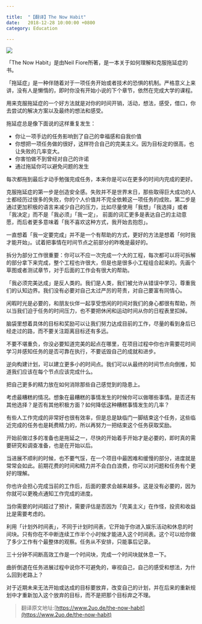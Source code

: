 ```yaml
---

title:  "【翻译】The Now Habit"
date:   2018-12-28 10:00:00 +0800
category: Education

---
```


![](https://dlseeu-website.oss-cn-hangzhou.aliyuncs.com/Procrastination.jpg)
 
「The Now Habit」是由Neil Fiore所著，是一本关于如何理解和克服拖延症的书。

「拖延症」是一种伴随着对于一项任务开始或者技术的恐惧的机制。严格意义上来讲，没有人是懒惰的，即时你没有开始小说的下个章节，依然在完成大学的课程。

用来克服拖延症的一个好方法就是对你的时间开销，活动，想法，感受，借口，你去尝试的解决方案以及最终的想法和感受。

拖延症总是像下面说的这样重复发生：

* 你让一项手边的任务影响到了自己的幸福感和自我价值
* 你想把一项任务做的很好，这样符合自己的完美主义。因为目标定的很高，也让失败的几率变大。
* 你害怕做不到曾经对自己的许诺
* 通过拖延你可以避免问题的发生

每次都拖到最后才动手勉强完成任务，本来你是可以在更多的时间内完成的更好。

克服拖延症的第一步是创造安全感。失败并不是世界末日，那些取得巨大成功的人士都经历过很多的失败，你的个人价值并不完全依赖这一项任务的成败。第二步是通过更加积极的语言来减少自己的压力，比如尽量使用「我想」「我选择」或者「我决定」而不是「我必须」「我一定」，
前面的词汇更多是表达自己的主动意愿，而后者更多意味着「我不喜欢这种方式，我开始去抱怨」。

一直想着「我一定要完成」并不是一个有帮助的方式，更好的方法是想着「何时我才能开始」。试着把事情在时间节点之前部分的昨晚是最好的。

拆分为部分工作很重要：你可以不应一次完成一个大的工程，每次都可以将可拆解的部分拿下来完成，整个工程也许很大，但是也是很多小工程组合起来的。先画个草图或者测试章节，对于后面的工作会有很大的帮助。

「我必须完美达成」是反人类的。我们是人类，我们被允许从错误中学习，尊重我们的认知边界。我们没有必要对自己太过严厉的苛责，对自己要富有同情心。

闲暇时光是必要的，和朋友伙伴一起享受悠闲的时间对我们的身心都很有帮助，所以当我们迫于任务的时间压力，也不要把休闲和运动时间从你的日程表里扣掉。

脑袋里想着具体的目标和奖励可以让我们努力达成目前的工作，尽量的看到身后已经走过的路，而不要关注距离目标还有多远。

不要不堪重负，你没必要知道完美的起点在哪里，在项目过程中你也许需要花时间学习并感知任务的是否可靠在执行，不要诋毁自己的成就和进步。

逆向构建计划，可以建立更多小的时间点。我们可以从最终的时间节点向倒推，知道我们应该在每个节点应该完成什么。

把自己更多的精力放在如何消除那些自己感觉到的隐患上。

考虑最糟糕的情况。想象在最糟糕的事情发生的时候你可以做哪些事情。是否还有其他选择？是否有其他积极方面？如何降低这种糟糕事情发生的几率？

有些人工作完成的非常好也很有效率，但是总是缺临门一脚结束这个任务，这些临近完成的任务也是耗费精力的，所以再努力一把结束这个任务获取奖励。

开始前做过多的准备也是拖延之一，尽快的开始着手开始才是必要的，即时真的需要研究和调查准备，也是在开始以后。

当进展不顺利的时候，也不要气馁，在一个项目中最困难和缓慢的部分，进度就是常常会如此。前期花费的时间和精力并不会白白浪费，你可以对问题和任务有个更好的理解。

你也许会担心完成当前的工作后，后面的要求会越来越多。这是没有必要的，因为你就可以更晚点通知工作完成的进度。

当你需要的时间超过了预计，需要评估是否因为「完美主义」在作怪，投资和收益比是需要考虑的。

利用「计划外时间表」，不同于计划时间表，它开始于你进入娱乐活动和休息的时间块。只有你在不中断连续工作半个小时候才能进入这个时间表。这个可以给你做了多少工作有个最整体的观察。任务从不安排，只能事后记录。

三十分钟不间断高效工作是一个时间块，完成一个时间块就休息一下。

曲折倒退在任务进展过程中说你不可避免的，审视自己，自己的感受和想法，为什么回到老路上？

对于近期未来无法开始或达成的目标要放弃，改变自己的计划，并在后来的重新规划中才重新加入这个放弃的目标，而不是把那个目标弃之不理。


> 翻译原文地址:[https://www.2uo.de/the-now-habit](https://www.2uo.de/the-now-habit)

